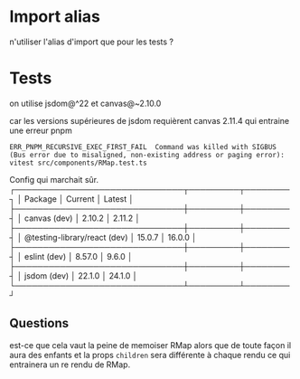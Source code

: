 # Import alias

n'utiliser l'alias d'import que pour les tests ?

# Tests

on utilise jsdom@^22 et canvas@~2.10.0

car les versions supérieures de jsdom requièrent canvas 2.11.4 qui entraine une erreur pnpm

```console
ERR_PNPM_RECURSIVE_EXEC_FIRST_FAIL  Command was killed with SIGBUS (Bus error due to misaligned, non-existing address or paging error): vitest src/components/RMap.test.ts
```

Config qui marchait sûr.
┌──────────────────────────────┬─────────┬────────┐
│ Package                      │ Current │ Latest │
├──────────────────────────────┼─────────┼────────┤
│ canvas (dev)                 │ 2.10.2  │ 2.11.2 │
├──────────────────────────────┼─────────┼────────┤
│ @testing-library/react (dev) │ 15.0.7  │ 16.0.0 │
├──────────────────────────────┼─────────┼────────┤
│ eslint (dev)                 │ 8.57.0  │ 9.6.0  │
├──────────────────────────────┼─────────┼────────┤
│ jsdom (dev)                  │ 22.1.0  │ 24.1.0 │
└──────────────────────────────┴─────────┴────────┘

## Questions

est-ce que cela vaut la peine de memoiser RMap alors que de toute façon il aura des enfants et la props `children` sera différente à chaque rendu ce qui entrainera un re rendu de RMap.
